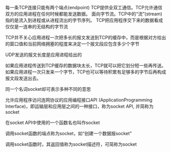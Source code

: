 每一条TCP连接只能有两个端点(endpoint)
TCP提供全双工通信。TCP允许通信双方的应用进程在任何时候都能发送数据。
面向字节流。TCP中的“流”(stream)指的是流入到进程或从进程流出的字节序列。
TCP把应用程序交下来的数据看成仅仅是一连串的无结构的字节流

TCP并不关心应用进程一次把多长的报文发送到TCP的缓存中，而是根据对方给出的窗口值和当前网络拥塞的程度来决定一个报文段应包含多少个字节

UDP发送的报文长度是应用进程给出的

如果应用进程传送到TCP缓存的数据块太长，TCP就可以把它划分短一些再传送。如果应用进程一次只发来一个字节，TCP也可以等待积累有足够多的字节后再构成报文段发送出去。

同一个名词socket却可表示多种不同的意思

允许应用程序访问连网协议的应用编程接口API (ApplicationProgramming Interface)，即运输层和应用层之间的一种接口，称为socket API, 并简称为socket

在socket API中使用的一个函数名也叫作socket

调用socket函数的端点称为socket，如“创建一个数据报socket”

调用socket函数时，其返回值称为socket描述符，可简称为socket

